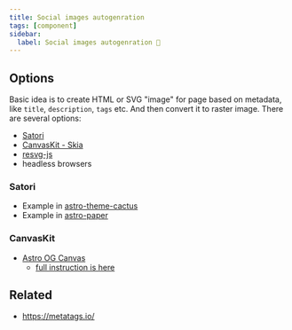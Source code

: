 ```yaml
---
title: Social images autogenration
tags: [component]
sidebar:
  label: Social images autogenration 🚧
---
```


## Options

Basic idea is to create HTML or SVG "image" for page based on metadata, like `title`, `description`, `tags` etc. And then convert it to raster image. There are several options:

- [Satori](https://github.com/vercel/satori)
- [CanvasKit - Skia](https://skia.org/docs/user/modules/canvaskit/)
- [resvg-js](https://github.com/yisibl/resvg-js)
- headless browsers

### Satori

- Example in [astro-theme-cactus](https://github.com/chrismwilliams/astro-theme-cactus/blob/main/src/pages/og-image/%5Bslug%5D.png.ts)
- Example in [astro-paper](https://github.com/satnaing/astro-paper/pull/15/files)

### CanvasKit

- [Astro OG Canvas](https://github.com/delucis/astro-og-canvas)
  - [full instruction is here](https://hideoo.dev/notes/starlight-og-images)

## Related

- https://metatags.io/

